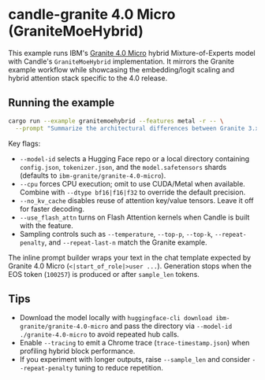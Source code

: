 # candle-granite 4.0 Micro (GraniteMoeHybrid)

This example runs IBM's [Granite 4.0 Micro](https://huggingface.co/ibm-granite/granite-4.0-micro) hybrid Mixture-of-Experts model with Candle's `GraniteMoeHybrid` implementation. It mirrors the Granite example workflow while showcasing the embedding/logit scaling and hybrid attention stack specific to the 4.0 release.

## Running the example

```bash
cargo run --example granitemoehybrid --features metal -r -- \
  --prompt "Summarize the architectural differences between Granite 3.x and Granite 4.0 Micro."
```

Key flags:
- `--model-id` selects a Hugging Face repo or a local directory containing `config.json`, `tokenizer.json`, and the `model.safetensors` shards (defaults to `ibm-granite/granite-4.0-micro`).
- `--cpu` forces CPU execution; omit to use CUDA/Metal when available. Combine with `--dtype bf16|f16|f32` to override the default precision.
- `--no_kv_cache` disables reuse of attention key/value tensors. Leave it off for faster decoding.
- `--use_flash_attn` turns on Flash Attention kernels when Candle is built with the feature.
- Sampling controls such as `--temperature`, `--top-p`, `--top-k`, `--repeat-penalty`, and `--repeat-last-n` match the Granite example.

The inline prompt builder wraps your text in the chat template expected by Granite 4.0 Micro (`<|start_of_role|>user ...`). Generation stops when the EOS token (`100257`) is produced or after `sample_len` tokens.

## Tips

- Download the model locally with `huggingface-cli download ibm-granite/granite-4.0-micro` and pass the directory via `--model-id ./granite-4.0-micro` to avoid repeated hub calls.
- Enable `--tracing` to emit a Chrome trace (`trace-timestamp.json`) when profiling hybrid block performance.
- If you experiment with longer outputs, raise `--sample_len` and consider `--repeat-penalty` tuning to reduce repetition.
